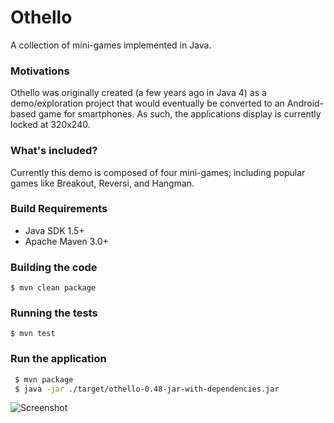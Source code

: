 # Othello

A collection of mini-games implemented in Java.

### Motivations

Othello was originally created (a few years ago in Java 4) as a demo/exploration project that would
eventually be converted to an Android-based game for smartphones. As such, the applications display
is currently locked at 320x240.

### What's included?

Currently this demo is composed of four mini-games; including popular games like Breakout, Reversi, and Hangman.

### Build Requirements

* Java SDK 1.5+
* Apache Maven 3.0+

### Building the code

    $ mvn clean package

### Running the tests

    $ mvn test   

### Run the application

```bash
 $ mvn package
 $ java -jar ./target/othello-0.48-jar-with-dependencies.jar
```
![Screenshot](https://github.com/ldaniels528/othello/blob/feature/img/Othello.png)